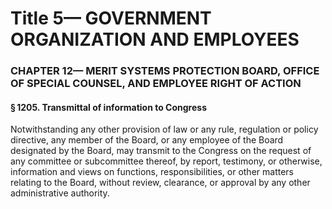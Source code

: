 
# Title 5— GOVERNMENT ORGANIZATION AND EMPLOYEES
### CHAPTER 12— MERIT SYSTEMS PROTECTION BOARD, OFFICE OF SPECIAL COUNSEL, AND EMPLOYEE RIGHT OF ACTION
#### § 1205. Transmittal of information to Congress

Notwithstanding any other provision of law or any rule, regulation or policy directive, any member of the Board, or any employee of the Board designated by the Board, may transmit to the Congress on the request of any committee or subcommittee thereof, by report, testimony, or otherwise, information and views on functions, responsibilities, or other matters relating to the Board, without review, clearance, or approval by any other administrative authority.
